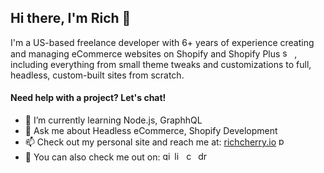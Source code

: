 
## Hi there, I'm Rich 👋

I'm a US-based freelance developer with 6+ years of experience creating and managing eCommerce websites on Shopify and Shopify Plus [<img src='https://cdn.jsdelivr.net/npm/simple-icons@3.0.1/icons/shopify.svg' alt='shopify' height='15'>](https://richcherry.io/)  , including everything from small theme tweaks and customizations to full, headless, custom-built sites from scratch.

#### Need help with a project? Let's chat!

- 🌱 I’m currently learning Node.js, GraphhQL
- 💬 Ask me about Headless eCommerce, Shopify Development
- 📫 Check out my personal site and reach me at: [richcherry.io](https://richcherry.io "Freelance Shopify Developer")  [<img src='https://cdn.jsdelivr.net/npm/simple-icons@3.0.1/icons/icloud.svg' alt='portfolio' height='15'>](https://richcherry.io/)
- 📲 You can also check me out on:
[<img src='https://cdn.jsdelivr.net/npm/simple-icons@3.0.1/icons/github.svg' alt='github' height='15'>](https://github.com/rich-cherry)  [<img src='https://cdn.jsdelivr.net/npm/simple-icons@3.0.1/icons/linkedin.svg' alt='linkedin' height='15'>](https://www.linkedin.com/in/https://www.linkedin.com/in/rich-cherry//)  [<img src='https://cdn.jsdelivr.net/npm/simple-icons@3.0.1/icons/codewars.svg' alt='codewars' height='15'>](https://www.codewars.com/users/RichNC)  [<img src='https://cdn.jsdelivr.net/npm/simple-icons@3.0.1/icons/dribbble.svg' alt='dribbble' height='15'>](https://dribbble.com/richcherryio)  



<!--
**rich-cherry/rich-cherry** is a ✨ _special_ ✨ repository because its `README.md` (this file) appears on your GitHub profile.

Here are some ideas to get you started:

- 🔭 I’m currently working on ...
- 👯 I’m looking to collaborate on ...
- 🤔 I’m looking for help with ...

- 😄 Pronouns: ...
- ⚡ Fun fact: ...
-->
